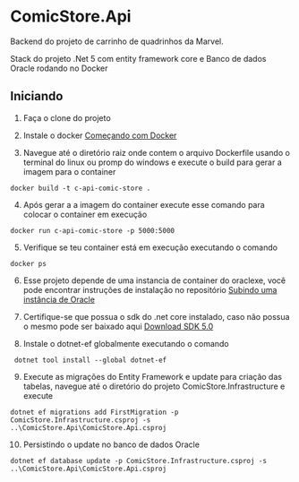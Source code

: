 # ComicStore.Api
Backend do projeto de carrinho de quadrinhos da Marvel.

Stack do projeto
.Net 5 com entity framework core e Banco de dados Oracle rodando no Docker

## Iniciando

1. Faça o clone do projeto

2. Instale o docker 
[Começando com Docker](https://www.docker.com/get-started)

3. Navegue até o diretório raiz onde contem o arquivo Dockerfile usando o terminal do linux ou promp do windows e execute o build para gerar a imagem para o container
```
docker build -t c-api-comic-store .
```
4. Após gerar a a imagem do container execute esse comando para colocar o container em execução
```
docker run c-api-comic-store -p 5000:5000
```
5. Verifique se teu container está em execução executando o comando
```
docker ps
```

6. Esse projeto depende de uma instancia de container do oraclexe, você pode encontrar instruções de instalação no repositório [Subindo uma instância de Oracle](https://github.com/oracle/docker-images/tree/main/OracleDatabase)

7. Certifique-se que possua o sdk do .net core instalado, caso não possua o mesmo pode ser baixado aqui [Download SDK 5.0](https://dotnet.microsoft.com/en-us/download/dotnet/thank-you/sdk-5.0.405-windows-x64-installer) 

8. Instale o dotnet-ef globalmente executando o comando
```
 dotnet tool install --global dotnet-ef
```
9. Execute as migrações do Entity Framework e update para criação das tabelas, navegue até o diretório do projeto ComicStore.Infrastructure e execute
```
dotnet ef migrations add FirstMigration -p ComicStore.Infrastructure.csproj -s ..\ComicStore.Api\ComicStore.Api.csproj
```

10. Persistindo o update no banco de dados Oracle
```
dotnet ef database update -p ComicStore.Infrastructure.csproj -s ..\ComicStore.Api\ComicStore.Api.csproj
```
